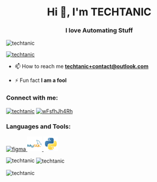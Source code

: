 <h1 align="center">Hi 👋, I'm TECHTANIC</h1>
<h3 align="center">I love Automating Stuff</h3>

<p align="left"> <img src="https://komarev.com/ghpvc/?username=techtanic&label=Profile%20views&color=e100ff&style=flat-square" alt="techtanic" /> </p>

<p align="left"> <a href="https://github.com/ryo-ma/github-profile-trophy"><img src="https://github-profile-trophy.vercel.app/?username=techtanic" alt="techtanic" /></a> </p>

- 📫 How to reach me **techtanic+contact@outlook.com**

- ⚡ Fun fact **I am a fool**

<h3 align="left">Connect with me:</h3>
<p align="left">
<a href="https://www.hackerrank.com/techtanic" target="blank"><img align="center" src="https://raw.githubusercontent.com/rahuldkjain/github-profile-readme-generator/master/src/images/icons/Social/hackerrank.svg" alt="techtanic" height="30" width="40" /></a>
<a href="https://discord.gg/wFsfhJh4Rh" target="blank"><img align="center" src="https://raw.githubusercontent.com/rahuldkjain/github-profile-readme-generator/master/src/images/icons/Social/discord.svg" alt="wFsfhJh4Rh" height="30" width="40" /></a>
</p>

<h3 align="left">Languages and Tools:</h3>
<p align="left"> <a href="https://www.figma.com/" target="_blank"> <img src="https://www.vectorlogo.zone/logos/figma/figma-icon.svg" alt="figma" width="40" height="40"/> </a> <a href="https://www.mysql.com/" target="_blank"> <img src="https://raw.githubusercontent.com/devicons/devicon/master/icons/mysql/mysql-original-wordmark.svg" alt="mysql" width="40" height="40"/> </a> <a href="https://www.python.org" target="_blank"> <img src="https://raw.githubusercontent.com/devicons/devicon/master/icons/python/python-original.svg" alt="python" width="40" height="40"/> </a> </p>

<p><img align="left" src="https://github-readme-stats.vercel.app/api/top-langs?username=techtanic&show_icons=true&theme=dark&hide_border=true&locale=en&layout=compact" alt="techtanic" /></p>

<p>&nbsp;<img align="center" src="https://github-readme-stats.vercel.app/api?username=techtanic&show_icons=true&theme=dark&hide_border=true&locale=en" alt="techtanic" /></p>

<p><img align="center" src="https://github-readme-streak-stats.herokuapp.com/?user=techtanic&theme=dark" alt="techtanic" /></p>

